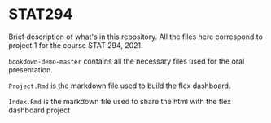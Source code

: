 # STAT294

Brief description of what's in this repository. All the files here correspond to project 1 for the course STAT 294, 2021.

`bookdown-demo-master` contains all the necessary files used for the oral presentation.

`Project.Rmd` is the markdown file used to build the flex dashboard.

`Index.Rmd` is the markdown file used to share the html with the flex dashboard project
